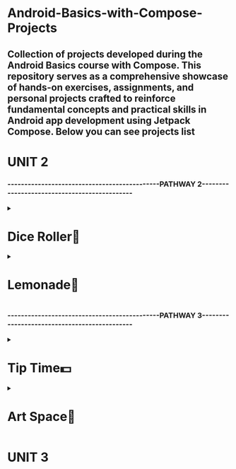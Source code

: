 # Android-Basics-with-Compose-Projects
## Collection of projects developed during the Android Basics course with Compose. This repository serves as a comprehensive showcase of hands-on exercises, assignments, and personal projects crafted to reinforce fundamental concepts and practical skills in Android app development using Jetpack Compose. Below you can see projects list

# UNIT 2
### ---------------------------------------------PATHWAY 2---------------------------------------------
<details>
  <summary><h1>Dice Roller🎲</h1></summary>
  <h2>Overview</h2>
  <p><strong>• Description:</strong></p>
  <p><em>Interactive dice roller app</em></p>
  <p><strong>• Label:</strong></p>
  <p><em>Guided project</em>📖</p>
  <p><strong>• Topics/Concepts Learned:</strong></p>
  <p><em>Button and Image composables, remember() and mutableStateOf() functions, Debugger</em></p>
  <h2>Screenshots</h2>
  <p align="center">
    <img src="https://github.com/eidarulu/Android-Basics-with-Compose-Projects/assets/94914844/089a1566-6cdc-419f-9781-4681a27d3f29" alt="Dice Roller" width="250"/>
  </p>
</details>
<details>
  <summary><h1>Lemonade🍋</h1></summary>
  <h2>Overview</h2>
  <p><strong>• Description:</strong></p>
  <p><em>Digital Lemonade app, where you can experience the joy of making lemonade digitally</em></p>
  <p><strong>• Label:</strong></p>
  <p><em>Independent practice</em> 💡</p>
  <p><strong>• Topics/Concepts Learned:</strong></p>
  <p><em>Topics from Dice Roller project revised</em></p>
  <h2>Screenshots</h2>
  <div style="display: flex;">
    <img src="https://github.com/eidarulu/Android-Basics-with-Compose-Projects/assets/94914844/0d4805db-e3d9-47bc-bc77-2ecc075ab37b" alt="Image 1" style="width: 230px; height: 500px;">
    <img src="https://github.com/eidarulu/Android-Basics-with-Compose-Projects/assets/94914844/13c757ba-0d04-4299-b2b6-85c2e370934e" alt="Image 2" style="width: 230px; height: 500px;">
    <img src="https://github.com/eidarulu/Android-Basics-with-Compose-Projects/assets/94914844/a104bfb1-3d60-4fc5-abf4-f430c89644a8" alt="Image 3" style="width: 230px; height: 500px;">
    <img src="https://github.com/eidarulu/Android-Basics-with-Compose-Projects/assets/94914844/5b5d2f06-9648-4fc4-8451-c8fd6f1942c2" alt="Image 3" style="width: 230px; height: 500px;">
  </div>
</details>

### ---------------------------------------------PATHWAY 3---------------------------------------------
<details>
  <summary><h1>Tip Time💵</h1></summary>
  <h2>Overview</h2>
  <p><strong>• Description:</strong></p>
  <p><em>Interactive tip calculator that can calculate and round a tip amount based on the bill amount and tip percentage</em></p>
  <p><strong>• Label:</strong></p>
  <p><em>Guided project</em>📖</p>
  <p><strong>• Topics/Concepts Learned:</strong></p>
  <p><em>State, Stateful vs stateless composables, Switch and TextField composables, State hoisting, Composition, Recomposition  Automated tests</em></p>
  <h2>Screenshots</h2>
  <div style="display: flex;">
    <img src="https://github.com/eidarulu/Android-Basics-with-Compose-Projects/assets/94914844/f046aa30-6244-49c0-9160-651197a5c27c" alt="Image 1" style="width: 230px; height: 500px;">
    <img src="https://github.com/eidarulu/Android-Basics-with-Compose-Projects/assets/94914844/541198de-0f36-4f1e-a905-5b1cf9ef7ab3" alt="Image 2" style="width: 230px; height: 500px;">
    <img src="https://github.com/eidarulu/Android-Basics-with-Compose-Projects/assets/94914844/a7268314-4e04-44d1-9d6d-3ac68d0e6a98" alt="Image 3" style="width: 230px; height: 500px;">
  </div>
</details>
<details>
  <summary><h1>Art Space🌌</h1></summary>
  <h2>Overview</h2>
  <p><strong>• Description:</strong></p>
  <p><em>Digital Art Space — an app that displays a curated collection of framed artwork</em></p>
  <p><strong>• Label: </strong></p>
  <p><em>Independent practice</em>💡</p>
  <p><strong>• Topics/Concepts Learned:</strong></p>
  <p><em>State, Low-fidelity prototype</em></p>
  <h2>Screenshots</h2>
  <div style="display: flex;">
    <img src="https://github.com/eidarulu/Android-Basics-with-Compose-Projects/assets/94914844/29e31378-9b74-470e-a1de-6839cd092e16" alt="Image 1" style="width: 230px; height: 500px;">
    <img src="https://github.com/eidarulu/Android-Basics-with-Compose-Projects/assets/94914844/2fab6f08-d03e-42d9-9243-659b1b78ddc8" alt="Image 2" style="width: 230px; height: 500px;">
    <img src="https://github.com/eidarulu/Android-Basics-with-Compose-Projects/assets/94914844/b1e83c7e-1d9d-49a7-9e05-f0b7c185a3b2" alt="Image 3" style="width: 230px; height: 500px;">
  </div>
</details>

# UNIT 3

